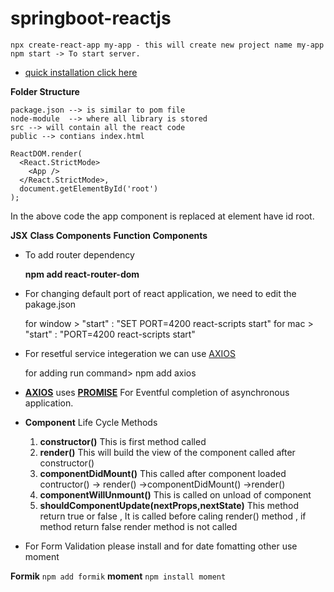 # springboot-reactjs

	npx create-react-app my-app - this will create new project name my-app
	npm start -> To start server.
  
- [quick installation click here](https://github.com/facebook/create-react-app)

**Folder Structure**

	package.json --> is similar to pom file
	node-module  --> where all library is stored
	src --> will contain all the react code
	public --> contians index.html

	ReactDOM.render(
	  <React.StrictMode>
	    <App />
	  </React.StrictMode>,
	  document.getElementById('root')
	);
	
In the above code the app component is replaced at element have id root.

**JSX**
**Class Components**
**Function Components**

- To add router dependency

	**npm add react-router-dom**
- For changing default port of react application, we need to edit the pakage.json

	for window > "start" : "SET PORT=4200 react-scripts start"
	for mac > "start" : "PORT=4200 react-scripts start"
	
- For resetful service integeration we can use [AXIOS](https://github.com/axios/axios)
	
	for adding run command> npm add axios
	
- **[AXIOS](https://github.com/axios/axios)** uses **[PROMISE](https://developer.mozilla.org/en-US/docs/Web/JavaScript/Reference/Global_Objects/Promise)** For Eventful completion of asynchronous application.

- **Component** Life Cycle Methods 

	1. **constructor()** This is first method called
	2. **render()** This will build the view of the component called after constructor()
	3. **componentDidMount()** This called after component loaded contructor() -> render() ->componentDidMount() ->render()
	4. **componentWillUnmount()** This is called on unload of component
	5. **shouldComponentUpdate(nextProps,nextState)** This method return true or false , It is called before caling render() method , if method return false render method is not called 

- For Form Validation please install and for date fomatting other use moment

 **Formik** `npm add formik`
 **moment** `npm install moment`
 
